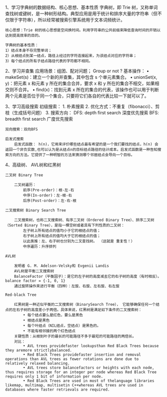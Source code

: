 1、学习字典树的数据结构、核心思想、基本性质
	字典树，即 Trie 树，又称单词查找树或键树，是一种树形结构。典型应用是用于统计和排序大量的字符串（但不仅限于字符串），所以经常被搜索引擎系统用于文本词频统计。

	核心思想：Trie 树的核心思想是空间换时间。利用字符串的公共前缀来降低查询时间的开销以达到提高效率的目的。

	字典树的基本性质：
	1）结点本身不存完整单词；
	2）从根结点到某一结点，路径上经过的字符连接起来，为该结点对应的字符串；
	3）每个结点的所有子结点路径代表的字符都不相同。
	
2、学习并查集
	应用场景：组团、配对问题； Group or not ?
	基本操作：
		• makeSet(s)：建立一个新的并查集，其中包含 s 个单元素集合。
		• unionSet(x, y)：把元素 x 和元素 y 所在的集合合并，要求 x 和 y 所在的集合不相交，如果相交则不合并。
		• find(x)：找到元素 x 所在的集合的代表，该操作也可以用于判断两个元素是否位于同一个集合，只要将它们各自的代表比较一下就可以了。
		
3、学习高级搜索
	初级搜索：
		1. 朴素搜索
		2. 优化方式：不重复（fibonacci）、剪枝（生成括号问题）
		3. 搜索方向：
			DFS: depth first search 深度优先搜索
			BFS: breadth first search 广度优先搜索
			
	双向搜索：双向BFS
		
	启发式搜索
		启发式函数： h(n)，它用来评价哪些结点最有希望的是一个我们要找的结点，h(n) 会返回一个非负实数,也可以认为是从结点n的目标结点路径的估计成本。启发式函数是一种告知搜索方向的方法。它提供了一种明智的方法来猜测哪个邻居结点会导向一个目标。
		
4、高级树、 AVL树和红黑树		

	二叉树 Binary Tree
	
		二叉树遍历：
			前序(Pre-order)：根-左-右
			中序(In-order)：左-根-右
			后序(Post-order)：左-右-根
			
	二叉搜索树 Binary Search Tree	
	
		二叉搜索树，也称二叉搜索树、有序二叉树（Ordered Binary Tree）、排序二叉树（Sorted Binary Tree），是指一棵空树或者具有下列性质的二叉树：
			左子树上所有结点的值均小于它的根结点的值；
			右子树上所有结点的值均大于它的根结点的值；
			以此类推：左、右子树也分别为二叉查找树。 （这就是 重复性！）
			中序遍历：升序排列
			
	AVL树
	
		发明者 G. M. Adelson-Velsky和 Evgenii Landis
		AVL树是平衡二叉搜索树
		BalanceFactor（平衡因子）：是它的左子树的高度减去它的右子树的高度（有时相反）。balance factor = {-1, 0, 1}
		通过旋转操作来进行平衡（四种）：左旋、右旋、左右旋、右左旋
		
	Red-black Tree
	
		红黑树是一种近似平衡的二叉搜索树（BinarySearch Tree）， 它能够确保任何一个结点的左右子树的高度差小于两倍。具体来说，红黑树是满足如下条件的二叉搜索树：
			• 每个结点要么是红色，要么是黑色
			• 根结点是黑色
			• 每个叶结点（NIL结点，空结点）是黑色的。
			• 不能有相邻接的两个红色结点
		关键性质：从根到叶子的最长的可能路径不多于最短的可能路径的两倍长。
		对比：
			• AVL trees providefaster lookupsthan Red Black Trees because they aremore strictlybalanced.
			• Red Black Trees providefaster insertion and removal operations than AVL trees as fewer rotations are done due to relatively relaxed balancing.
			• AVL trees store balancefactors or heights with each node, thus requires storage for an integer per node whereas Red Black Tree requires only 1 bit of information per node.
			• Red Black Trees are used in most of thelanguage libraries likemap, multimap, multisetin C++whereas AVL trees are used in databases where faster retrievals are required.

	
